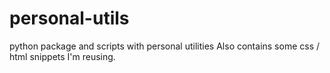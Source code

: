 # personal-utils
python package and scripts with personal utilities
Also contains some css / html snippets I'm reusing.
